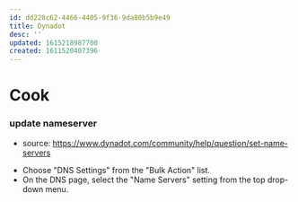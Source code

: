 ```yaml
---
id: dd228c62-4466-4405-9f36-9da80b5b9e49
title: Dynadot
desc: ''
updated: 1615218987700
created: 1611520407396
---
```


# Cook

### update nameserver
- source: https://www.dynadot.com/community/help/question/set-name-servers
* Choose "DNS Settings" from the "Bulk Action" list.
* On the DNS page, select the "Name Servers" setting from the top drop-down menu.

